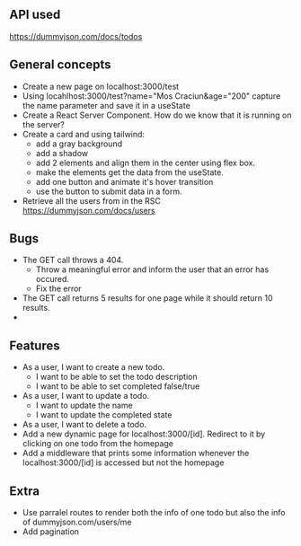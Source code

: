 
## API used

https://dummyjson.com/docs/todos

## General concepts

* Create a new page on localhost:3000/test
* Using locahlhost:3000/test?name="Mos Craciun&age="200" capture the name parameter and save it in a useState
* Create a React Server Component. How do we know that it is running on the server?
* Create a card and using tailwind:
    * add a gray background
    * add a shadow
    * add 2 elements and align them in the center using flex box.
    * make the elements get the data from the useState.
    * add one button and animate it's hover transition
    * use the button to submit data in a form. 
* Retrieve all the users from in the RSC https://dummyjson.com/docs/users
## Bugs

* The GET call throws a 404. 
    * Throw a meaningful error and inform the user that an error has occured.
    * Fix the error 
* The GET call returns 5 results for one page while it should return 10 results.
* 
## Features

* As a user, I want to create a new todo.
    * I want to be able to set the todo description
    * I want to be able to set completed false/true
* As a user, I want to update a todo.
    * I want to update the name
    * I want to update the completed state
* As a user, I want to delete a todo.
* Add a new dynamic page for localhost:3000/[id]. Redirect to it by clicking on one todo from the homepage
* Add a middleware that prints some information whenever the localhost:3000/[id] is accessed but not the homepage

## Extra

* Use parralel routes to render both the info of one todo but also the info of dummyjson.com/users/me
* Add pagination
